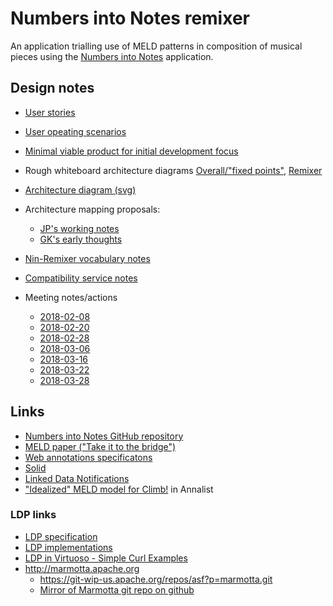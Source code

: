 # Numbers into Notes remixer

An application trialling use of MELD patterns in composition of musical pieces using the [Numbers into Notes](http://demeter.oerc.ox.ac.uk/NumbersIntoNotes/) application.

## Design notes

- [User stories](notes/user-stories.md)
- [User opeating scenarios](notes/operating-scenarios.md)
- [Minimal viable product for initial development focus](notes/minimal-viable-product-scenario.md)
- Rough whiteboard architecture diagrams [Overall/"fixed points"](notes/Overall-Architecture.jpg), [Remixer](notes/NiN-remixer-Arch.jpg)
- [Architecture diagram (svg)](notes/Architecture.svg)
- Architecture mapping proposals:
    - [JP's working notes](notes/mapping.md)
    - [GK's early thoughts](notes/NiN-MELD-tentative-mappings-by-GK.md)
- [Nin-Remixer vocabulary notes](notes/NiN-remixer-vocab-ideas.md)
- [Compatibility service notes](notes/Match-Architecture.md)

- Meeting notes/actions
    - [2018-02-08](notes/meetings/2018-02-08-meeting-agenda-goals-actions.md)
    - [2018-02-20](notes/meetings/2018-02-20-meeting.md)
    - [2018-02-28](notes/meetings/2018-02-28-meeting.md)
    - [2018-03-06](notes/meetings/2018-03-06-meeting.md)
    - [2018-03-16](notes/meetings/2018-03-16-meeting.md)
    - [2018-03-22](notes/meetings/2018-03-22-meeting.md)
    - [2018-03-28](notes/meetings/2018-03-28-meeting.md)


## Links

- [Numbers into Notes GitHub repository](https://github.com/davidderoure/NumbersIntoNotes)
- [MELD paper ("Take it to the bridge")](https://ismir2017.smcnus.org/wp-content/uploads/2017/10/190_Paper.pdf)
- [Web annotations specificatons](https://www.w3.org/blog/news/archives/6156)
- [Solid](https://solid.mit.edu)
- [Linked Data Notifications](http://www.w3.org/TR/ldn/)
- ["Idealized" MELD model for Climb!](http://fast-project.annalist.net/annalist/c/MELD_Climb_performance/) in Annalist

### LDP links

- [LDP specification](http://www.w3.org/TR/ldp/)
- [LDP implementations](https://www.w3.org/wiki/LDP_Implementations)
- [LDP in Virtuoso - Simple Curl Examples](http://vos.openlinksw.com/owiki/wiki/VOS/VirtuosoLDPSimpleCurlExamples)
- http://marmotta.apache.org
    - https://git-wip-us.apache.org/repos/asf?p=marmotta.git
    - [Mirror of Marmotta git repo on github](https://github.com/apache/marmotta)
